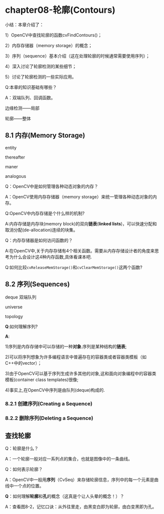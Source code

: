 # chapter08-轮廓(Contours)

小结：本章介绍了：

1）OpenCV中查找轮廓的函数cvFindContours()；

2）内存存储器（memory storage）的概念；

3）序列（sequence）基本介绍（这在处理轮廓的时候通常需要使用序列）；

4）深入讨论了轮廓检测的某些细节；

5）讨论了轮廓检测的一些实际应用。

Q:本章的知识基础有哪些？

A：双端队列、回调函数。

边缘检测——局部

轮廓——整体

## 8.1 内存(Memory Storage)

entity

thereafter

maner

analogous

Q：OpenCV中是如何管理各种动态对象的内存？

A：OpenCV使用内存存储器（memory storage）来统一管理各种动态对象的内存。

Q:OpenCV中内存存储是个什么样的机制?

A:内存存储是内存块(memory block)的双向**链表**(**linked lists**)，可以快速分配和取消分配(de-allocation)连续的块集。

Q：内存存储器是如何访问函数的？

A:在OpenCV中,关于内存存储有4个相关函数。需要从内存存储设计者的角度来思考为什么会设计这4种内存函数,具体看课本吧.

Q:如何比较`cvReleaseMemStorage()`和`cvClearMemStorage()`这两个函数?

## 8.2 序列(Sequences)

deque 双端队列

universe 

topology

**Q**:如何理解序列?

**A**:

1)序列是内存存储中可以存储的一种**对象**.序列是某种结构的**链表**;

2)可以将序列想象为许多编程语言中普遍存在的容器类或者容器类模板（如C++中的vector）；

3)由于OpenCV可以基于序列生成许多其他的对象,这和面向对象编程中的容器类模板(container class templates)很像;

4)事实上,在OpenCV中序列是由队列(deque)构成的.

### 8.2.1 创建序列(Creating a Sequence)

### 8.2.2 删除序列(Deleting a Sequence)

## 查找轮廓

Q：轮廓是什么？

A：一个轮廓一般对应一系列点的集合，也就是图像中的一条曲线。

Q：如何表示轮廓？

A：OpenCV中一般用**序列**（CvSeq）来存储轮廓信息，序列中的每一个元素是曲线中一个点的位置。

**Q**：如何理解**轮廓**和**孔**的概念（这真是个让人头晕的概念！）？

A：查看图8-2，记忆口诀：从外往里走，由黑变白即为轮廓，由白变黑即为孔。











